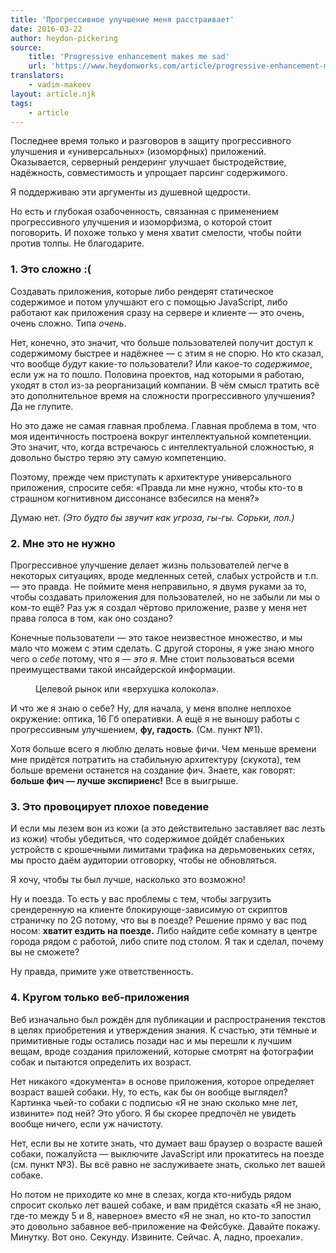 ```yaml
---
title: 'Прогрессивное улучшение меня расстраивает'
date: 2016-03-22
author: heydon-pickering
source:
    title: 'Progressive enhancement makes me sad'
    url: 'https://www.heydonworks.com/article/progressive-enhancement-makes-me-sad'
translators:
    - vadim-makeev
layout: article.njk
tags:
    - article
---
```


Последнее время только и разговоров в защиту прогрессивного улучшения и «универсальных» (изоморфных) приложений. Оказывается, серверный рендеринг улучшает быстродействие, надёжность, совместимость и упрощает парсинг содержимого.

Я поддерживаю эти аргументы из душевной щедрости.

Но есть и глубокая озабоченность, связанная с применением прогрессивного улучшения и изоморфизма, о которой стоит поговорить. И похоже только у меня хватит смелости, чтобы пойти против толпы. Не благодарите.

### 1. Это сложно :(

Создавать приложения, которые либо рендерят статическое содержимое и потом улучшают его с помощью JavaScript, либо работают как приложения сразу на сервере и клиенте — это очень, очень сложно. Типа _очень_.

Нет, конечно, это значит, что больше пользователей получит доступ к содержимому быстрее и надёжнее — с этим я не спорю. Но кто сказал, что вообще _будут_ какие-то пользователи? Или какое-то _содержимое_, если уж на то пошло. Половина проектов, над которыми я работаю, уходят в стол из-за реорганизаций компании. В чём смысл тратить всё это дополнительное время на сложности прогрессивного улучшения? Да не глупите.

Но это даже не самая главная проблема. Главная проблема в том, что моя идентичность построена вокруг интеллектуальной компетенции. Это значит, что, когда встречаюсь с интеллектуальной сложностью, я довольно быстро теряю эту самую компетенцию.

Поэтому, прежде чем приступать к архитектуре универсального приложения, спросите себя: «Правда ли мне нужно, чтобы кто-то в страшном когнитивном диссонансе взбесился на меня?»

Думаю нет. _(Это будто бы звучит как угроза, гы-гы. Сорьки, лол.)_

### 2. Мне это не нужно

Прогрессивное улучшение делает жизнь пользователей легче в некоторых ситуациях, вроде медленных сетей, слабых устройств и т.п. — это правда. Не поймите меня неправильно, я двумя руками за то, чтобы создавать приложения для пользователей, но не забыли ли мы о ком-то ещё? Раз уж я создал чёртово приложение, разве у меня нет права голоса в том, как оно создано?

Конечные пользователи — это такое неизвестное множество, и мы мало что можем с этим сделать. С другой стороны, я уже знаю много чего о _себе_ потому, что я — _это я_. Мне стоит пользоваться всеми преимуществами такой инсайдерской информации.

<figure>
    <img src="images/1.png" alt="">
    <figcaption>
        Целевой рынок или «верхушка колокола».
    </figcaption>
</figure>

И что же я знаю о себе? Ну, для начала, у меня вполне неплохое окружение: оптика, 16 Гб оперативки. А ещё я не выношу работы с прогрессивным улучшением, **фу, гадость**. (См. пункт №1).

Хотя больше всего я люблю делать новые фичи. Чем меньше времени мне придётся потратить на стабильную архитектуру (скукота), тем больше времени останется на создание фич. Знаете, как говорят: **больше фич — лучше экспириенс!** Все в выигрыше.

### 3. Это провоцирует плохое поведение

И если мы лезем вон из кожи (а это действительно заставляет вас лезть из кожи) чтобы убедиться, что содержимое дойдёт слабеньких устройств с крошечными лимитами трафика на дерьмовеньких сетях, мы просто даём аудитории отговорку, чтобы не обновляться.

Я хочу, чтобы ты был лучше, насколько это возможно!

Ну и поезда. То есть у вас проблемы с тем, чтобы загрузить срендеренную на клиенте блокирующе-зависимую от скриптов страничку по 2G потому, что вы в поезде? Решение прямо у вас под носом: **хватит ездить на поезде.** Либо найдите себе комнату в центре города рядом с работой, либо спите под столом. Я так и сделал, почему вы не сможете?

Ну правда, примите уже ответственность.

### 4. Кругом только веб-приложения

Веб изначально был рождён для публикации и распространения текстов в целях приобретения и утверждения знания. К счастью, эти тёмные и примитивные годы остались позади нас и мы перешли к лучшим вещам, вроде создания приложений, которые смотрят на фотографии собак и пытаются определить их возраст.

Нет никакого «документа» в основе приложения, которое определяет возраст вашей собаки. Ну, то есть, как бы он вообще выглядел? Картинка чьей-то собаки с подписью «Я не знаю сколько мне лет, извините» под ней? Это убого. Я бы скорее предпочёл не увидеть вообще ничего, если уж начистоту.

Нет, если вы не хотите знать, что думает ваш браузер о возрасте вашей собаки, пожалуйста — выключите JavaScript или прокатитесь на поезде (см. пункт №3). Вы всё равно не заслуживаете знать, сколько лет вашей собаке.

Но потом не приходите ко мне в слезах, когда кто-нибудь рядом спросит сколько лет вашей собаке, и вам придётся сказать «Я не знаю, где-то между 5 и 8, наверное» вместо «Я не знал, но кто-то запостил это довольно забавное веб-приложение на Фейсбуке. Давайте покажу. Минутку. Вот оно. Секунду. Извините. Сейчас. А, ладно, проехали».
